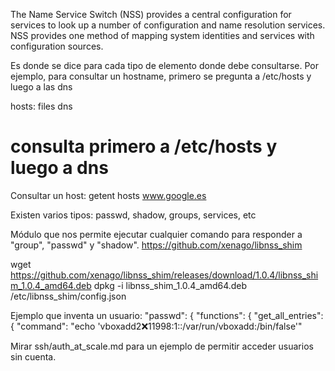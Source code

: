 The Name Service Switch (NSS) provides a central configuration for services to look up a number of configuration and name resolution services. NSS provides one method of mapping system identities and services with configuration sources.

Es donde se dice para cada tipo de elemento donde debe consultarse.
Por ejemplo, para consultar un hostname, primero se pregunta a /etc/hosts y luego a las dns

hosts:      files dns
# consulta primero a /etc/hosts y luego a dns

Consultar un host:
getent hosts www.google.es


Existen varios tipos: passwd, shadow, groups, services, etc


Módulo que nos permite ejecutar cualquier comando para responder a "group", "passwd" y "shadow".
https://github.com/xenago/libnss_shim

wget https://github.com/xenago/libnss_shim/releases/download/1.0.4/libnss_shim_1.0.4_amd64.deb
dpkg -i libnss_shim_1.0.4_amd64.deb
/etc/libnss_shim/config.json

Ejemplo que inventa un usuario:
    "passwd": {
      "functions": {
        "get_all_entries": {
          "command": "echo 'vboxadd2:x:11998:1::/var/run/vboxadd:/bin/false'"

Mirar ssh/auth_at_scale.md para un ejemplo de permitir acceder usuarios sin cuenta.
